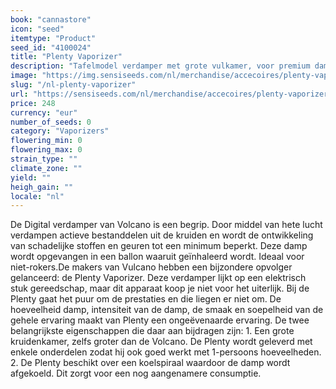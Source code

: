 ```yaml
---
book: "cannastore"
icon: "seed"
itemtype: "Product"
seed_id: "4100024"
title: "Plenty Vaporizer"
description: "Tafelmodel verdamper met grote vulkamer, voor premium dampproductie. Wordt geleverd met accessoires en reserveonderdelen. Bestel jouw Plenty Vaporizer hier."
image: "https://img.sensiseeds.com/nl/merchandise/accecoires/plenty-vaporizer-image.png"
slug: "/nl-plenty-vaporizer"
url: "https://sensiseeds.com/nl/merchandise/accecoires/plenty-vaporizer?a_aid=cannastore"
price: 248
currency: "eur"
number_of_seeds: 0
category: "Vaporizers"
flowering_min: 0
flowering_max: 0
strain_type: ""
climate_zone: ""
yield: ""
heigh_gain: ""
locale: "nl"
---
```

De Digital verdamper van Volcano is een begrip. Door middel van hete lucht verdampen actieve bestanddelen uit de kruiden en wordt de ontwikkeling van schadelijke stoffen en geuren tot een minimum beperkt. Deze damp wordt opgevangen in een ballon waaruit geïnhaleerd wordt. Ideaal voor niet-rokers.De makers van Vulcano hebben een bijzondere opvolger gelanceerd: de Plenty Vaporizer. Deze verdamper lijkt op een elektrisch stuk gereedschap, maar dit apparaat koop je niet voor het uiterlijk. Bij de Plenty gaat het puur om de prestaties en die liegen er niet om. De hoeveelheid damp, intensiteit van de damp, de smaak en soepelheid van de gehele ervaring maakt van Plenty een ongeëvenaarde ervaring. De twee belangrijkste eigenschappen die daar aan bijdragen zijn: 1. Een grote kruidenkamer, zelfs groter dan de Volcano. De Plenty wordt geleverd met enkele onderdelen zodat hij ook goed werkt met 1-persoons hoeveelheden. 2. De Plenty beschikt over een koelspiraal waardoor de damp wordt afgekoeld. Dit zorgt voor een nog aangenamere consumptie.
